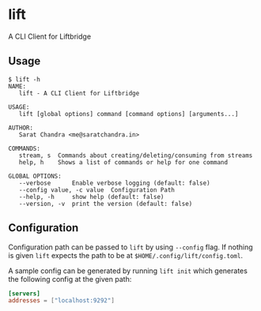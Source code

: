 # lift

A CLI Client for Liftbridge

## Usage

```
$ lift -h
NAME:
   lift - A CLI Client for Liftbridge

USAGE:
   lift [global options] command [command options] [arguments...]

AUTHOR:
   Sarat Chandra <me@saratchandra.in>

COMMANDS:
   stream, s  Commands about creating/deleting/consuming from streams
   help, h    Shows a list of commands or help for one command

GLOBAL OPTIONS:
   --verbose      Enable verbose logging (default: false)
   --config value, -c value  Configuration Path
   --help, -h     show help (default: false)
   --version, -v  print the version (default: false)
```

## Configuration

Configuration path can be passed to `lift` by using `--config` flag. If nothing is given `lift` expects the path to be at `$HOME/.config/lift/config.toml`.

A sample config can be generated by running `lift init` which generates the following config at the given path:

```toml
[servers]
addresses = ["localhost:9292"]
```
